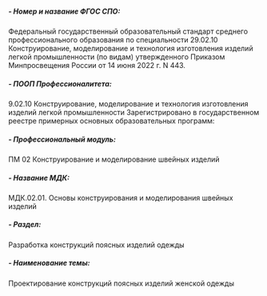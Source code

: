 ##### - Номер и название ФГОС СПО:
Федеральный государственный образовательный стандарт среднего профессионального образования по специальности 29.02.10 Конструирование, моделирование и технология изготовления изделий легкой промышленности (по видам) утвержденного Приказом Минпросвещения России от 14 июня 2022 г. N 443.
##### - ПООП Профессионалитета:
9.02.10 Конструирование, моделирование и технология изготовления изделий легкой промышленности
Зарегистрировано в государственном реестре примерных основных образовательных программ: 
##### - Профессиональный модуль:
ПМ 02 Конструирование и моделирование швейных изделий 
##### - Название МДК:
МДК.02.01. Основы конструирования и моделирования швейных изделий 
##### - Раздел:
Разработка конструкций поясных изделий одежды
##### - Наименование темы:
Проектирование конструкций поясных изделий женской одежды
